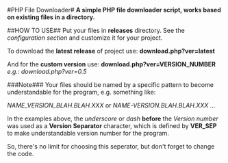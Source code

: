 #PHP File Downloader#
**A simple PHP file downloader script, works based on existing files in a directory.**

##HOW TO USE##
Put your files in **releases** directory.
See the *configuration section* and customize it for your project.

To download the **latest release** of project use: **download.php?ver=latest**

And for the **custom version** use: **download.php?ver=VERSION_NUMBER** *e.g.: download.php?ver=0.5*

###Note###
Your files should be named by a specific pattern to become understandable for the program, e.g. something like: 

*NAME_VERSION_BLAH.BLAH.XXX* or *NAME-VERSION.BLAH.BLAH.XXX* ...

In the examples above, the *underscore* or *dash* **before** the *Version number* was used as a **Version Separator** character, which is defined by **VER_SEP** to make understandable version number for the program.

So, there's no limit for choosing this seperator, but don't forget to change the code.